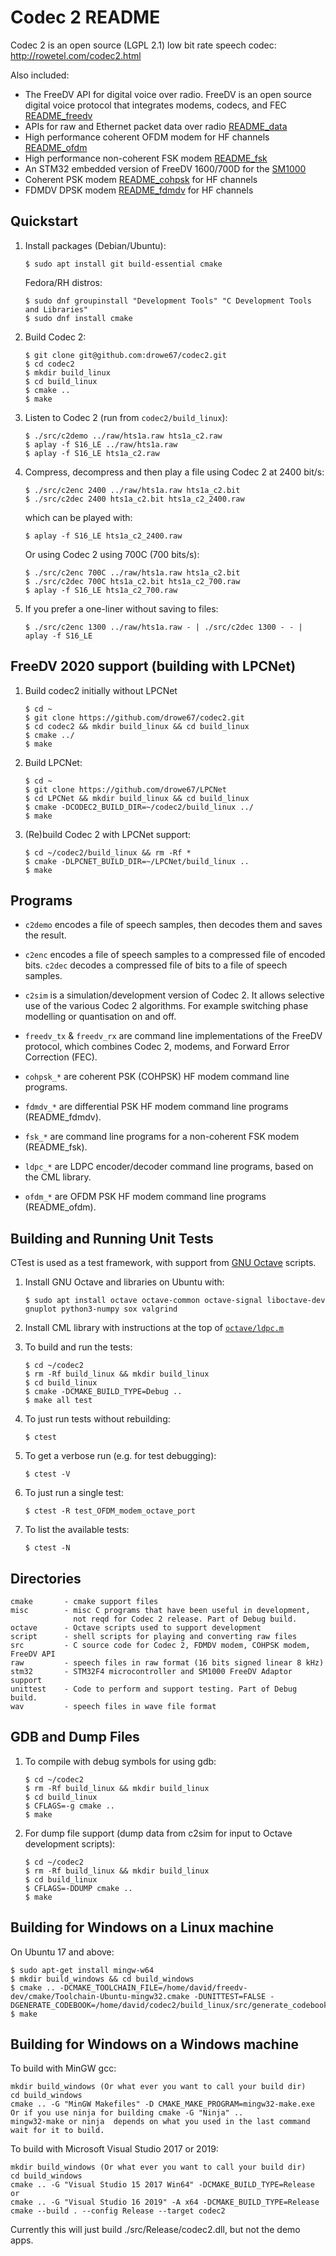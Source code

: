 # Codec 2 README

Codec 2 is an open source (LGPL 2.1) low bit rate speech codec: http://rowetel.com/codec2.html

Also included:

  + The FreeDV API for digital voice over radio. FreeDV is an open source digital voice protocol that integrates modems, codecs, and FEC [README_freedv](README_freedv.md)
  + APIs for raw and Ethernet packet data over radio [README_data](README_data.md)
  + High performance coherent OFDM modem for HF channels [README_ofdm](README_ofdm.md)
  + High performance non-coherent FSK modem [README_fsk](README_fsk.md)
  + An STM32 embedded version of FreeDV 1600/700D for the [SM1000](stm32/README.md)
  + Coherent PSK modem [README_cohpsk](README_cohpsk.md) for HF channels
  + FDMDV DPSK modem [README_fdmdv](README_fdmdv.md) for HF channels

## Quickstart

1. Install packages (Debian/Ubuntu):
   ```
   $ sudo apt install git build-essential cmake
   ```
   Fedora/RH distros:
   ```
   $ sudo dnf groupinstall "Development Tools" "C Development Tools and Libraries"
   $ sudo dnf install cmake
   ```
   
1. Build Codec 2:
   ```
   $ git clone git@github.com:drowe67/codec2.git
   $ cd codec2
   $ mkdir build_linux
   $ cd build_linux
   $ cmake ..
   $ make
   ```

1. Listen to Codec 2 (run from ```codec2/build_linux```):
   ```
   $ ./src/c2demo ../raw/hts1a.raw hts1a_c2.raw
   $ aplay -f S16_LE ../raw/hts1a.raw
   $ aplay -f S16_LE hts1a_c2.raw
   ```
1. Compress, decompress and then play a file using Codec 2 at 2400 bit/s:
   ```
   $ ./src/c2enc 2400 ../raw/hts1a.raw hts1a_c2.bit
   $ ./src/c2dec 2400 hts1a_c2.bit hts1a_c2_2400.raw 
   ```
   which can be played with:
   ```
   $ aplay -f S16_LE hts1a_c2_2400.raw
   ```
   Or using Codec 2 using 700C (700 bits/s):
   ```
   $ ./src/c2enc 700C ../raw/hts1a.raw hts1a_c2.bit
   $ ./src/c2dec 700C hts1a_c2.bit hts1a_c2_700.raw
   $ aplay -f S16_LE hts1a_c2_700.raw
   ```
1. If you prefer a one-liner without saving to files:
   ```
   $ ./src/c2enc 1300 ../raw/hts1a.raw - | ./src/c2dec 1300 - - | aplay -f S16_LE
   ```
   
## FreeDV 2020 support (building with LPCNet)

1. Build codec2 initially without LPCNet
   ```
   $ cd ~
   $ git clone https://github.com/drowe67/codec2.git
   $ cd codec2 && mkdir build_linux && cd build_linux
   $ cmake ../
   $ make
   ```

1. Build LPCNet:
   ```
   $ cd ~
   $ git clone https://github.com/drowe67/LPCNet
   $ cd LPCNet && mkdir build_linux && cd build_linux
   $ cmake -DCODEC2_BUILD_DIR=~/codec2/build_linux ../ 
   $ make
   ```

1. (Re)build Codec 2 with LPCNet support:
   ```
   $ cd ~/codec2/build_linux && rm -Rf *
   $ cmake -DLPCNET_BUILD_DIR=~/LPCNet/build_linux ..
   $ make
   ```

## Programs

+ ```c2demo``` encodes a file of speech samples, then decodes them and saves the result.

+ ```c2enc``` encodes a file of speech samples to a compressed file of encoded bits.  ```c2dec``` decodes a compressed file of bits to a file of speech samples.

+ ```c2sim``` is a simulation/development version of Codec 2.  It allows selective use of the various Codec 2 algorithms.  For example switching phase modelling or quantisation on and off.

+ ```freedv_tx``` & ```freedv_rx``` are command line implementations of the FreeDV protocol, which combines Codec 2, modems, and Forward Error Correction (FEC).
  
+ ```cohpsk_*``` are coherent PSK (COHPSK) HF modem command line programs.

+ ```fdmdv_*``` are differential PSK HF modem command line programs (README_fdmdv).

+ ```fsk_*``` are command line programs for a non-coherent FSK modem (README_fsk).

+ ```ldpc_*``` are LDPC encoder/decoder command line programs, based on the CML library.

+ ```ofdm_*``` are OFDM PSK HF modem command line programs (README_ofdm).

## Building and Running Unit Tests

CTest is used as a test framework, with support from [GNU Octave](https://www.gnu.org/software/octave/) scripts.

1. Install GNU Octave and libraries on Ubuntu with:
   ```
   $ sudo apt install octave octave-common octave-signal liboctave-dev gnuplot python3-numpy sox valgrind
   ```
1. Install CML library with instructions at the top of [```octave/ldpc.m```](octave/ldpc.m)

1. To build and run the tests:
   ```
   $ cd ~/codec2
   $ rm -Rf build_linux && mkdir build_linux
   $ cd build_linux
   $ cmake -DCMAKE_BUILD_TYPE=Debug ..
   $ make all test
   ```

1. To just run tests without rebuilding:
   ```
   $ ctest
   ```

1. To get a verbose run (e.g. for test debugging):
   ```
   $ ctest -V
   ```

1. To just run a single test:
   ```
   $ ctest -R test_OFDM_modem_octave_port
   ```

1. To list the available tests:
   ```
   $ ctest -N
   ```

## Directories
```
cmake       - cmake support files
misc        - misc C programs that have been useful in development,
              not reqd for Codec 2 release. Part of Debug build.
octave      - Octave scripts used to support development
script      - shell scripts for playing and converting raw files
src         - C source code for Codec 2, FDMDV modem, COHPSK modem, FreeDV API
raw         - speech files in raw format (16 bits signed linear 8 kHz)
stm32       - STM32F4 microcontroller and SM1000 FreeDV Adaptor support
unittest    - Code to perform and support testing. Part of Debug build.
wav         - speech files in wave file format
```
## GDB and Dump Files

1. To compile with debug symbols for using gdb:
   ```
   $ cd ~/codec2
   $ rm -Rf build_linux && mkdir build_linux
   $ cd build_linux
   $ CFLAGS=-g cmake ..
   $ make
   ```

1. For dump file support (dump data from c2sim for input to Octave development scripts):
   ```
   $ cd ~/codec2
   $ rm -Rf build_linux && mkdir build_linux
   $ cd build_linux
   $ CFLAGS=-DDUMP cmake ..
   $ make
   ```

## Building for Windows on a Linux machine

On Ubuntu 17 and above:
   ```
   $ sudo apt-get install mingw-w64
   $ mkdir build_windows && cd build_windows
   $ cmake .. -DCMAKE_TOOLCHAIN_FILE=/home/david/freedv-dev/cmake/Toolchain-Ubuntu-mingw32.cmake -DUNITTEST=FALSE -DGENERATE_CODEBOOK=/home/david/codec2/build_linux/src/generate_codebook 
   $ make
   ```
   
## Building for Windows on a Windows machine

To build with MinGW gcc:
 ```
 mkdir build_windows (Or what ever you want to call your build dir)
 cd build_windows
 cmake .. -G "MinGW Makefiles" -D CMAKE_MAKE_PROGRAM=mingw32-make.exe
 Or if you use ninja for building cmake -G "Ninja" ..
 mingw32-make or ninja  depends on what you used in the last command
 wait for it to build.
 ```

To build with Microsoft Visual Studio 2017 or 2019:
 ```
 mkdir build_windows (Or what ever you want to call your build dir)
 cd build_windows
 cmake .. -G "Visual Studio 15 2017 Win64" -DCMAKE_BUILD_TYPE=Release
 or
 cmake .. -G "Visual Studio 16 2019" -A x64 -DCMAKE_BUILD_TYPE=Release
 cmake --build . --config Release --target codec2
 ```
Currently this will just build ./src/Release/codec2.dll, but not the demo apps.

